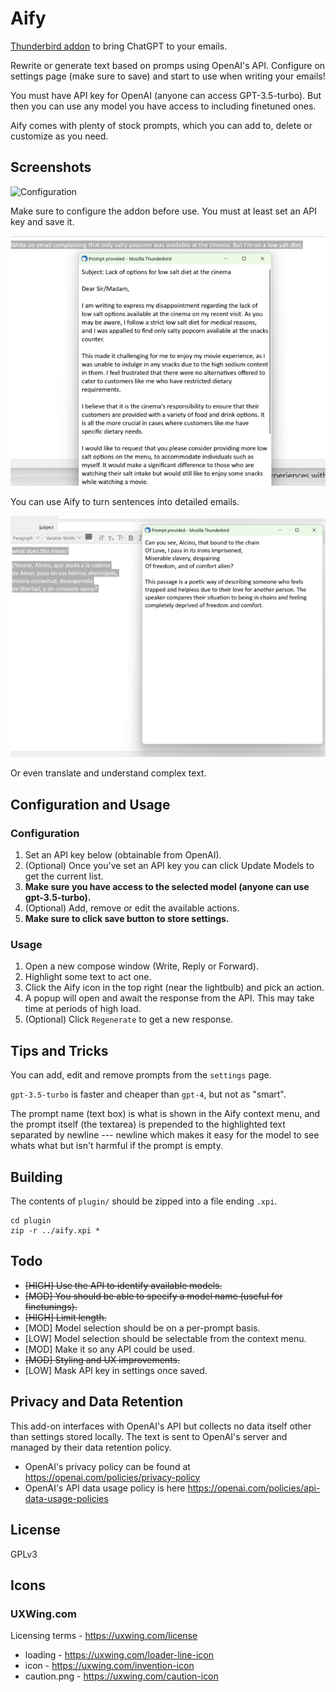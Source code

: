 # Aify

[Thunderbird addon](https://addons.thunderbird.net/en-GB/thunderbird/addon/aify/) to bring ChatGPT to your emails.

Rewrite or generate text based on promps using OpenAI's API.
Configure on settings page (make sure to save) and start to use when writing your emails!

You must have API key for OpenAI (anyone can access GPT-3.5-turbo). But then you can use any model you have access to including finetuned ones.

Aify comes with plenty of stock prompts, which you can add to, delete or customize as you need.

## Screenshots

![Configuration](/screenshots/example.png)

Make sure to configure the addon before use. You must at least set an API key and save it.

![Expand short sentences into detailed text](/screenshots/example1.png)

You can use Aify to turn sentences into detailed emails.

![Translate or interpret complex text](/screenshots/example2.png)

Or even translate and understand complex text.

## Configuration and Usage

### Configuration

1. Set an API key below (obtainable from OpenAI).
2. (Optional) Once you've set an API key you can click Update Models to get the current list.
3. **Make sure you have access to the selected model (anyone can use gpt-3.5-turbo).**
4. (Optional) Add, remove or edit the available actions.
5. **Make sure to click save button to store settings.**

### Usage

1. Open a new compose window (Write, Reply or Forward).
2. Highlight some text to act one.
3. Click the Aify icon in the top right (near the lightbulb) and pick an action.
4. A popup will open and await the response from the API. This may take time at periods of high load.
5. (Optional) Click `Regenerate` to get a new response.

## Tips and Tricks

You can add, edit and remove prompts from the `settings` page.

`gpt-3.5-turbo` is faster and cheaper than `gpt-4`, but not as "smart".

The prompt name (text box) is what is shown in the Aify context menu, and the prompt itself (the textarea) is prepended to the highlighted text separated by newline --- newline which makes it easy for the model to see whats what but isn't harmful if the prompt is empty.

## Building

The contents of `plugin/` should be zipped into a file ending `.xpi`.

```
cd plugin
zip -r ../aify.xpi *
```

## Todo

- ~~[HIGH] Use the API to identify available models.~~
- ~~[MOD] You should be able to specify a model name (useful for finetunings).~~
- ~~[HIGH] Limit length.~~
- [MOD] Model selection should be on a per-prompt basis.
- [LOW] Model selection should be selectable from the context menu.
- [MOD] Make it so any API could be used.
- ~~[MOD] Styling and UX improvements.~~
- [LOW] Mask API key in settings once saved.

## Privacy and Data Retention

This add-on interfaces with OpenAI's API but collects no data itself other than settings stored locally.
The text is sent to OpenAI's server and managed by their data retention policy.

- OpenAI's privacy policy can be found at https://openai.com/policies/privacy-policy
- OpenAI's API data usage policy is here https://openai.com/policies/api-data-usage-policies

## License

GPLv3

## Icons
### UXWing.com
Licensing terms - https://uxwing.com/license
- loading - https://uxwing.com/loader-line-icon
- icon - https://uxwing.com/invention-icon
- caution.png - https://uxwing.com/caution-icon

